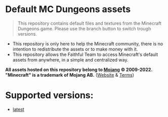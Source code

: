 # Default MC Dungeons assets

> This repository contains default files and textures from the Minecraft Dungeons game.
> Please use the branch button to switch trough versions.

- This repository is only here to help the Minecraft community, there is no intention to redistribute the assets or to make money with it.
- This repository allows the Faithful Team to access Minecraft's default assets from anywhere, in a simple and centralized way.

**All assets hosted on this repository belong to [Mojang](https://github.com/Mojang) © 2009-2022. "Minecraft" is a trademark of Mojang AB.**
([Website](https://www.minecraft.net/) & [Terms](https://account.mojang.com/terms))

# Supported versions:
- [latest](https://github.com/CompliBot/Default-Dungeons/tree/dungeons-latest)
